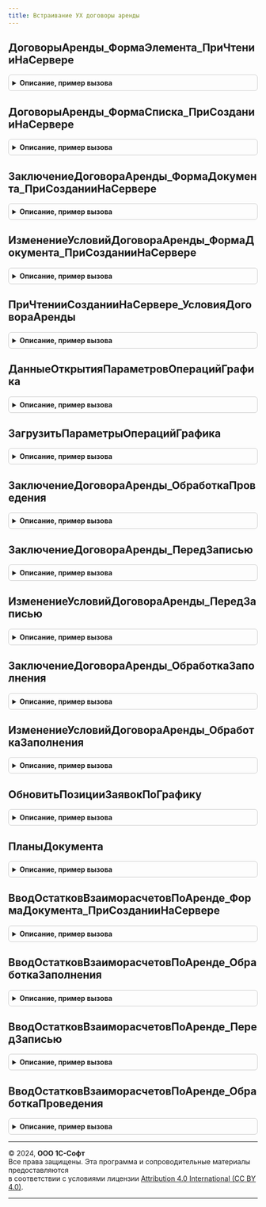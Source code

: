 ```yaml
---
title: Встраивание УХ договоры аренды
---
```



## ДоговорыАренды_ФормаЭлемента_ПриЧтенииНаСервере
<details style="margin: 1em 0; padding: 0.5em; border: 1px solid #ccc; border-radius: 6px;">

<summary style="font-weight: bold; cursor: pointer;">Описание, пример вызова</summary>

```bsl

Процедура ДоговорыАренды_ФормаЭлемента_ПриЧтенииНаСервере(Форма, ТекущийОбъект) Экспорт
```

Пример вызова
```bsl
ВстраиваниеУХДоговорыАренды.ДоговорыАренды_ФормаЭлемента_ПриЧтенииНаСервере(Форма, ТекущийОбъект) 
```
</details>

## ДоговорыАренды_ФормаСписка_ПриСозданииНаСервере
<details style="margin: 1em 0; padding: 0.5em; border: 1px solid #ccc; border-radius: 6px;">

<summary style="font-weight: bold; cursor: pointer;">Описание, пример вызова</summary>

```bsl

Процедура ДоговорыАренды_ФормаСписка_ПриСозданииНаСервере(Форма, Отказ, СтандартнаяОбработка) Экспорт
```

Пример вызова
```bsl
ВстраиваниеУХДоговорыАренды.ДоговорыАренды_ФормаСписка_ПриСозданииНаСервере(Форма, Отказ, СтандартнаяОбработка)
```
</details>

## ЗаключениеДоговораАренды_ФормаДокумента_ПриСозданииНаСервере
<details style="margin: 1em 0; padding: 0.5em; border: 1px solid #ccc; border-radius: 6px;">

<summary style="font-weight: bold; cursor: pointer;">Описание, пример вызова</summary>

```bsl

Процедура ЗаключениеДоговораАренды_ФормаДокумента_ПриСозданииНаСервере(Форма, Отказ, СтандартнаяОбработка) Экспорт
```

Пример вызова
```bsl
ВстраиваниеУХДоговорыАренды.ЗаключениеДоговораАренды_ФормаДокумента_ПриСозданииНаСервере(Форма, Отказ, СтандартнаяОбработка) 
```
</details>

## ИзменениеУсловийДоговораАренды_ФормаДокумента_ПриСозданииНаСервере
<details style="margin: 1em 0; padding: 0.5em; border: 1px solid #ccc; border-radius: 6px;">

<summary style="font-weight: bold; cursor: pointer;">Описание, пример вызова</summary>

```bsl

Процедура ИзменениеУсловийДоговораАренды_ФормаДокумента_ПриСозданииНаСервере(Форма, Отказ, СтандартнаяОбработка) Экспорт
```

Пример вызова
```bsl
ВстраиваниеУХДоговорыАренды.ИзменениеУсловийДоговораАренды_ФормаДокумента_ПриСозданииНаСервере(Форма, Отказ, СтандартнаяОбработка) 
```
</details>

## ПриЧтенииСозданииНаСервере_УсловияДоговораАренды
<details style="margin: 1em 0; padding: 0.5em; border: 1px solid #ccc; border-radius: 6px;">

<summary style="font-weight: bold; cursor: pointer;">Описание, пример вызова</summary>

```bsl

Процедура ПриЧтенииСозданииНаСервере_УсловияДоговораАренды(Форма) Экспорт
```

Пример вызова
```bsl
ВстраиваниеУХДоговорыАренды.ПриЧтенииСозданииНаСервере_УсловияДоговораАренды(Форма) 
```
</details>

## ДанныеОткрытияПараметровОперацийГрафика
<details style="margin: 1em 0; padding: 0.5em; border: 1px solid #ccc; border-radius: 6px;">

<summary style="font-weight: bold; cursor: pointer;">Описание, пример вызова</summary>

```bsl

Функция ДанныеОткрытияПараметровОперацийГрафика(Форма) Экспорт
```

Пример вызова
```bsl
Результат = ВстраиваниеУХДоговорыАренды.ДанныеОткрытияПараметровОперацийГрафика(Форма) 
```
</details>

## ЗагрузитьПараметрыОперацийГрафика
<details style="margin: 1em 0; padding: 0.5em; border: 1px solid #ccc; border-radius: 6px;">

<summary style="font-weight: bold; cursor: pointer;">Описание, пример вызова</summary>

```bsl

Функция ЗагрузитьПараметрыОперацийГрафика(Форма, АдресНастроек) Экспорт
```

Пример вызова
```bsl
Результат = ВстраиваниеУХДоговорыАренды.ЗагрузитьПараметрыОперацийГрафика(Форма, АдресНастроек) 
```
</details>

## ЗаключениеДоговораАренды_ОбработкаПроведения
<details style="margin: 1em 0; padding: 0.5em; border: 1px solid #ccc; border-radius: 6px;">

<summary style="font-weight: bold; cursor: pointer;">Описание, пример вызова</summary>

```bsl

Процедура ЗаключениеДоговораАренды_ОбработкаПроведения(Объект, Отказ, РежимПроведения) Экспорт
```

Пример вызова
```bsl
ВстраиваниеУХДоговорыАренды.ЗаключениеДоговораАренды_ОбработкаПроведения(Объект, Отказ, РежимПроведения) 
```
</details>

## ЗаключениеДоговораАренды_ПередЗаписью
<details style="margin: 1em 0; padding: 0.5em; border: 1px solid #ccc; border-radius: 6px;">

<summary style="font-weight: bold; cursor: pointer;">Описание, пример вызова</summary>

```bsl

Процедура ЗаключениеДоговораАренды_ПередЗаписью(Объект, Отказ) Экспорт
```

Пример вызова
```bsl
ВстраиваниеУХДоговорыАренды.ЗаключениеДоговораАренды_ПередЗаписью(Объект, Отказ) 
```
</details>

## ИзменениеУсловийДоговораАренды_ПередЗаписью
<details style="margin: 1em 0; padding: 0.5em; border: 1px solid #ccc; border-radius: 6px;">

<summary style="font-weight: bold; cursor: pointer;">Описание, пример вызова</summary>

```bsl

Процедура ИзменениеУсловийДоговораАренды_ПередЗаписью(Объект, Отказ) Экспорт
```

Пример вызова
```bsl
ВстраиваниеУХДоговорыАренды.ИзменениеУсловийДоговораАренды_ПередЗаписью(Объект, Отказ) 
```
</details>

## ЗаключениеДоговораАренды_ОбработкаЗаполнения
<details style="margin: 1em 0; padding: 0.5em; border: 1px solid #ccc; border-radius: 6px;">

<summary style="font-weight: bold; cursor: pointer;">Описание, пример вызова</summary>

```bsl

Процедура ЗаключениеДоговораАренды_ОбработкаЗаполнения(Объект, ДанныеЗаполнения, СтандартнаяОбработка) Экспорт
```

Пример вызова
```bsl
ВстраиваниеУХДоговорыАренды.ЗаключениеДоговораАренды_ОбработкаЗаполнения(Объект, ДанныеЗаполнения, СтандартнаяОбработка) 
```
</details>

## ИзменениеУсловийДоговораАренды_ОбработкаЗаполнения
<details style="margin: 1em 0; padding: 0.5em; border: 1px solid #ccc; border-radius: 6px;">

<summary style="font-weight: bold; cursor: pointer;">Описание, пример вызова</summary>

```bsl

Процедура ИзменениеУсловийДоговораАренды_ОбработкаЗаполнения(Объект, ДанныеЗаполнения, ТекстЗаполнения, СтандартнаяОбработка) Экспорт
```

Пример вызова
```bsl
ВстраиваниеУХДоговорыАренды.ИзменениеУсловийДоговораАренды_ОбработкаЗаполнения(Объект, ДанныеЗаполнения, ТекстЗаполнения, СтандартнаяОбработка) 
```
</details>

## ОбновитьПозицииЗаявокПоГрафику
<details style="margin: 1em 0; padding: 0.5em; border: 1px solid #ccc; border-radius: 6px;">

<summary style="font-weight: bold; cursor: pointer;">Описание, пример вызова</summary>

```bsl

Процедура ОбновитьПозицииЗаявокПоГрафику(ДокументОбъект) Экспорт
```

Пример вызова
```bsl
ВстраиваниеУХДоговорыАренды.ОбновитьПозицииЗаявокПоГрафику(ДокументОбъект) 
```
</details>

## ПланыДокумента
<details style="margin: 1em 0; padding: 0.5em; border: 1px solid #ccc; border-radius: 6px;">

<summary style="font-weight: bold; cursor: pointer;">Описание, пример вызова</summary>

```bsl

// Процедура возвращает таблицу планов документа
//
// Параметры:
//  Источник  - ДокументСсылка, ДокументОбъект, Форма.Объект - Документ планирования
//
// Возвращаемое значение:
//   ТаблицаЗначений   - Таблица планов документа
//
Функция ПланыДокумента(Источник) Экспорт
```

Пример вызова
```bsl
Результат = ВстраиваниеУХДоговорыАренды.ПланыДокумента(Источник) 
```
</details>

## ВводОстатковВзаиморасчетовПоАренде_ФормаДокумента_ПриСозданииНаСервере
<details style="margin: 1em 0; padding: 0.5em; border: 1px solid #ccc; border-radius: 6px;">

<summary style="font-weight: bold; cursor: pointer;">Описание, пример вызова</summary>

```bsl

Процедура ВводОстатковВзаиморасчетовПоАренде_ФормаДокумента_ПриСозданииНаСервере(Форма, Отказ, СтандартнаяОбработка) Экспорт
```

Пример вызова
```bsl
ВстраиваниеУХДоговорыАренды.ВводОстатковВзаиморасчетовПоАренде_ФормаДокумента_ПриСозданииНаСервере(Форма, Отказ, СтандартнаяОбработка) 
```
</details>

## ВводОстатковВзаиморасчетовПоАренде_ОбработкаЗаполнения
<details style="margin: 1em 0; padding: 0.5em; border: 1px solid #ccc; border-radius: 6px;">

<summary style="font-weight: bold; cursor: pointer;">Описание, пример вызова</summary>

```bsl

Процедура ВводОстатковВзаиморасчетовПоАренде_ОбработкаЗаполнения(Объект, ДанныеЗаполнения, СтандартнаяОбработка) Экспорт
```

Пример вызова
```bsl
ВстраиваниеУХДоговорыАренды.ВводОстатковВзаиморасчетовПоАренде_ОбработкаЗаполнения(Объект, ДанныеЗаполнения, СтандартнаяОбработка) 
```
</details>

## ВводОстатковВзаиморасчетовПоАренде_ПередЗаписью
<details style="margin: 1em 0; padding: 0.5em; border: 1px solid #ccc; border-radius: 6px;">

<summary style="font-weight: bold; cursor: pointer;">Описание, пример вызова</summary>

```bsl

Процедура ВводОстатковВзаиморасчетовПоАренде_ПередЗаписью(Объект, Отказ) Экспорт
```

Пример вызова
```bsl
ВстраиваниеУХДоговорыАренды.ВводОстатковВзаиморасчетовПоАренде_ПередЗаписью(Объект, Отказ) 
```
</details>

## ВводОстатковВзаиморасчетовПоАренде_ОбработкаПроведения
<details style="margin: 1em 0; padding: 0.5em; border: 1px solid #ccc; border-radius: 6px;">

<summary style="font-weight: bold; cursor: pointer;">Описание, пример вызова</summary>

```bsl

Процедура ВводОстатковВзаиморасчетовПоАренде_ОбработкаПроведения(Объект, Отказ, РежимПроведения) Экспорт
```

Пример вызова
```bsl
ВстраиваниеУХДоговорыАренды.ВводОстатковВзаиморасчетовПоАренде_ОбработкаПроведения(Объект, Отказ, РежимПроведения) 
```
</details>

---

© 2024, **ООО 1С-Софт**  
Все права защищены. Эта программа и сопроводительные материалы предоставляются  
в соответствии с условиями лицензии [Attribution 4.0 International (CC BY 4.0)](https://creativecommons.org/licenses/by/4.0/legalcode).

---
